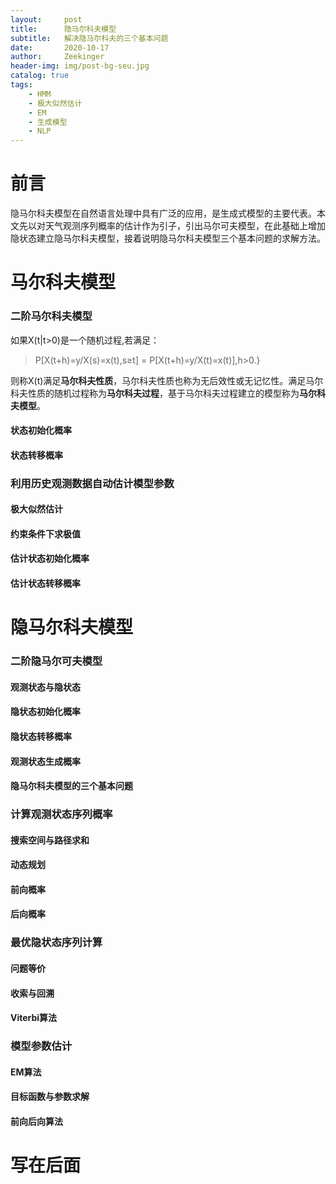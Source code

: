 ```yaml
---
layout:     post
title:      隐马尔科夫模型
subtitle:   解决隐马尔科夫的三个基本问题
date:       2020-10-17
author:     Zeekinger
header-img: img/post-bg-seu.jpg
catalog: true
tags:
    - HMM
    - 极大似然估计 
    - EM  
    - 生成模型
    - NLP 
---
```

<head>
    <script src="https://cdn.mathjax.org/mathjax/latest/MathJax.js?config=TeX-AMS-MML_HTMLorMML" type="text/javascript"></script>
    <script type="text/x-mathjax-config">
        MathJax.Hub.Config({
            tex2jax: {
            skipTags: ['script', 'noscript', 'style', 'textarea', 'pre'],
            inlineMath: [['$','$']]
            }
        });
    </script>
</head>


# 前言
隐马尔科夫模型在自然语言处理中具有广泛的应用，是生成式模型的主要代表。本文先以对天气观测序列概率的估计作为引子，引出马尔可夫模型，在此基础上增加隐状态建立隐马尔科夫模型，接着说明隐马尔科夫模型三个基本问题的求解方法。

# 马尔科夫模型

### 二阶马尔科夫模型
如果X(t|t>0)是一个随机过程,若满足：
> P[X(t+h)=y/X(s)=x(t),s$\geq$t] = P[X(t+h)=y/X(t)=x(t)],h>0.}


则称X(t)满足**马尔科夫性质**，马尔科夫性质也称为无后效性或无记忆性。满足马尔科夫性质的随机过程称为**马尔科夫过程**，基于马尔科夫过程建立的模型称为**马尔科夫模型**。

#### 状态初始化概率

#### 状态转移概率


### 利用历史观测数据自动估计模型参数
#### 极大似然估计
#### 约束条件下求极值
#### 估计状态初始化概率
#### 估计状态转移概率


# 隐马尔科夫模型


### 二阶隐马尔可夫模型
#### 观测状态与隐状态
#### 隐状态初始化概率
#### 隐状态转移概率
#### 观测状态生成概率
#### 隐马尔科夫模型的三个基本问题


### 计算观测状态序列概率
#### 搜索空间与路径求和
#### 动态规划
#### 前向概率
#### 后向概率

### 最优隐状态序列计算
#### 问题等价
#### 收索与回溯
#### Viterbi算法

### 模型参数估计
#### EM算法
#### 目标函数与参数求解
#### 前向后向算法

# 写在后面



